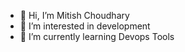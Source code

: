 - 👋 Hi, I’m Mitish Choudhary
- 👀 I’m interested in development
- 🌱 I’m currently learning Devops Tools


<!---
Nitishchoudhary4636/Nitishchoudhary4636 is a ✨ special ✨ repository because its `README.md` (this file) appears on your GitHub profile.
You can click the Preview link to take a look at your changes.
--->
